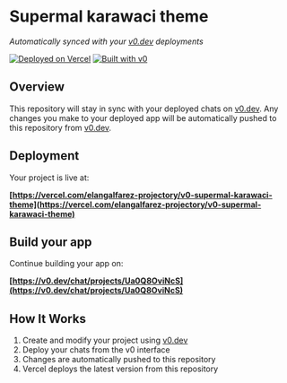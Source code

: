 # Supermal karawaci theme

*Automatically synced with your [v0.dev](https://v0.dev) deployments*

[![Deployed on Vercel](https://img.shields.io/badge/Deployed%20on-Vercel-black?style=for-the-badge&logo=vercel)](https://vercel.com/elangalfarez-projectory/v0-supermal-karawaci-theme)
[![Built with v0](https://img.shields.io/badge/Built%20with-v0.dev-black?style=for-the-badge)](https://v0.dev/chat/projects/Ua0Q8OviNcS)

## Overview

This repository will stay in sync with your deployed chats on [v0.dev](https://v0.dev).
Any changes you make to your deployed app will be automatically pushed to this repository from [v0.dev](https://v0.dev).

## Deployment

Your project is live at:

**[https://vercel.com/elangalfarez-projectory/v0-supermal-karawaci-theme](https://vercel.com/elangalfarez-projectory/v0-supermal-karawaci-theme)**

## Build your app

Continue building your app on:

**[https://v0.dev/chat/projects/Ua0Q8OviNcS](https://v0.dev/chat/projects/Ua0Q8OviNcS)**

## How It Works

1. Create and modify your project using [v0.dev](https://v0.dev)
2. Deploy your chats from the v0 interface
3. Changes are automatically pushed to this repository
4. Vercel deploys the latest version from this repository
